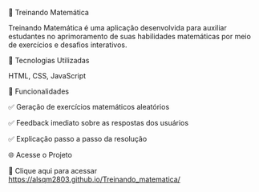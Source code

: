 🧮 Treinando Matemática

Treinando Matemática é uma aplicação desenvolvida para auxiliar estudantes no aprimoramento de suas habilidades matemáticas por meio de exercícios e desafios interativos.

🚀 Tecnologias Utilizadas

HTML, CSS, JavaScript

🎯 Funcionalidades

✅ Geração de exercícios matemáticos aleatórios

✅ Feedback imediato sobre as respostas dos usuários

✅ Explicação passo a passo da resolução

🌐 Acesse o Projeto

🔗 Clique aqui para acessar https://alsqm2803.github.io/Treinando_matematica/

